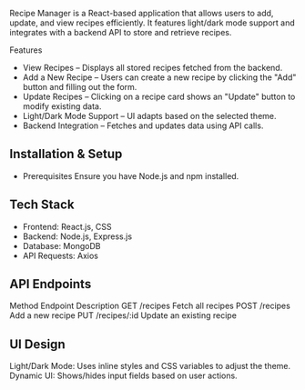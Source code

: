 Recipe Manager is a React-based application that allows users to add, update, and view recipes efficiently. It features light/dark mode support and integrates with a backend API to store and retrieve recipes.

Features
* View Recipes – Displays all stored recipes fetched from the backend.
* Add a New Recipe – Users can create a new recipe by clicking the "Add" button and filling out the form.
* Update Recipes – Clicking on a recipe card shows an "Update" button to modify existing data.
* Light/Dark Mode Support – UI adapts based on the selected theme.
* Backend Integration – Fetches and updates data using API calls.

## Installation & Setup
   * Prerequisites
    Ensure you have Node.js and npm installed.

## Tech Stack
  * Frontend: React.js, CSS
  * Backend: Node.js, Express.js
  * Database: MongoDB
  * API Requests: Axios

## API Endpoints
Method	 Endpoint	  Description
GET	    /recipes	  Fetch all recipes
POST	/recipes	  Add a new recipe
PUT	    /recipes/:id  Update an existing recipe

## UI Design
Light/Dark Mode: Uses inline styles and CSS variables to adjust the theme.
Dynamic UI: Shows/hides input fields based on user actions.
